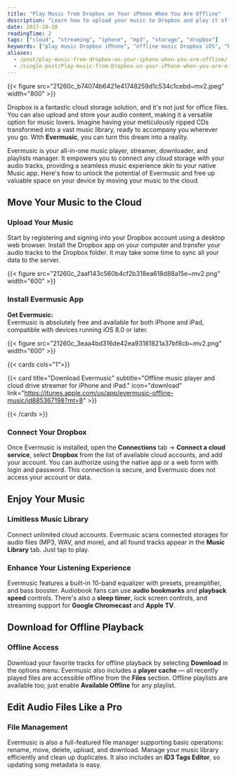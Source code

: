 ```yaml
---
title: "Play Music from Dropbox on Your iPhone When You Are Offline"
description: "Learn how to upload your music to Dropbox and play it offline using Evermusic on your iPhone or iPad. Stream, download, and manage your tracks with ease."
date: 2017-10-20
readingTime: 2
tags: ["cloud", "streaming", "iphone", "mp3", "storage", "dropbox"]
keywords: ["play music Dropbox iPhone", "offline music Dropbox iOS", "Evermusic Dropbox", "mp3 player cloud", "stream Dropbox audio", "Evermusic file manager", "Dropbox iOS audio"]
aliases:
  - /post/play-music-from-dropbox-on-your-iphone-when-you-are-offline/
  - /single-post/Play-music-from-Dropbox-on-your-iPhone-when-you-are-offline/
---
```


{{< figure src="21260c_b74074b6421e41748259d1c534c1cebd~mv2.jpeg" width="800" >}}

Dropbox is a fantastic cloud storage solution, and it's not just for office files. You can also upload and store your audio content, making it a versatile option for music lovers. Imagine having your meticulously ripped CDs transformed into a vast music library, ready to accompany you wherever you go. With **Evermusic**, you can turn this dream into a reality.

Evermusic is your all-in-one music player, streamer, downloader, and playlists manager. It empowers you to connect any cloud storage with your audio tracks, providing a seamless music experience akin to your native Music app. Here's how to unlock the potential of Evermusic and free up valuable space on your device by moving your music to the cloud.

## Move Your Music to the Cloud

### Upload Your Music

Start by registering and signing into your Dropbox account using a desktop web browser. Install the Dropbox app on your computer and transfer your audio tracks to the Dropbox folder. It may take some time to sync all your data to the server.

{{< figure src="21260c_2aaf143c560b4cf2b318ea618d88a15e~mv2.png" width="600" >}}

### Install Evermusic App

**Get Evermusic:**  
Evermusic is absolutely free and available for both iPhone and iPad, compatible with devices running iOS 8.0 or later.  

{{< figure src="21260c_3eaa4bd316de42ea93181821a37bf8cb~mv2.png" width="600" >}}

{{< cards cols="1">}}

  {{< card title="Download Evermusic" subtitle="Offline music player and cloud drive streamer for iPhone and iPad." icon="download" link="https://itunes.apple.com/us/app/evermusic-offline-music/id885367198?mt=8" >}}

{{< /cards >}}

### Connect Your Dropbox

Once Evermusic is installed, open the **Connections** tab → **Connect a cloud service**, select **Dropbox** from the list of available cloud accounts, and add your account. You can authorize using the native app or a web form with login and password. This connection is secure, and Evermusic does not access your account or data.

## Enjoy Your Music

### Limitless Music Library

Connect unlimited cloud accounts. Evermusic scans connected storages for audio files (MP3, WAV, and more), and all found tracks appear in the **Music Library** tab. Just tap to play.

### Enhance Your Listening Experience

Evermusic features a built-in 10-band equalizer with presets, preamplifier, and bass booster. Audiobook fans can use **audio bookmarks** and **playback speed** controls. There's also a **sleep timer**, lock screen controls, and streaming support for **Google Chromecast** and **Apple TV**.

## Download for Offline Playback

### Offline Access

Download your favorite tracks for offline playback by selecting **Download** in the options menu. Evermusic also includes a **player cache** — all recently played files are accessible offline from the **Files** section. Offline playlists are available too; just enable **Available Offline** for any playlist.

## Edit Audio Files Like a Pro

### File Management

Evermusic is also a full-featured file manager supporting basic operations: rename, move, delete, upload, and download. Manage your music library efficiently and clean up duplicates. It also includes an **ID3 Tags Editor**, so updating song metadata is easy.
